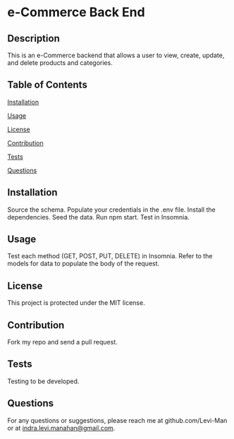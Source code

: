 
# e-Commerce Back End

## Description
This is an e-Commerce backend that allows a user to view, create, update, and delete products and categories. 

## Table of Contents

[Installation](#installation)

[Usage](#usage)

[License](#license)

[Contribution](#contribution)

[Tests](#tests)

[Questions](#questions)

## Installation
Source the schema. Populate your credentials in the .env file. Install the dependencies. Seed the data. Run npm start. Test in Insomnia.

## Usage
Test each method (GET, POST, PUT, DELETE) in Insomnia. Refer to the models for data to populate the body of the request. 

## License
This project is protected under the MIT license.

## Contribution
Fork my repo and send a pull request.

## Tests
Testing to be developed. 

## Questions
For any questions or suggestions, please reach me at github.com/Levi-Man or at indra.levi.manahan@gmail.com.

